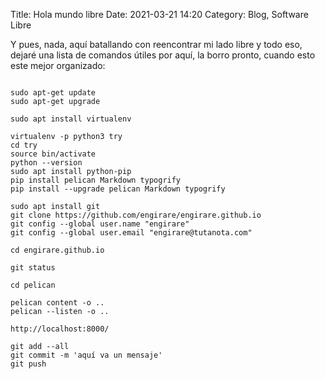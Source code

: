 Title: Hola mundo libre
Date: 2021-03-21 14:20
Category: Blog, Software Libre

Y pues, nada, aquí batallando con reencontrar mi lado libre y todo eso, dejaré una lista de comandos útiles por aquí, la borro pronto, cuando esto este mejor organizado:

 	

~~~~

sudo apt-get update
sudo apt-get upgrade

sudo apt install virtualenv

virtualenv -p python3 try
cd try
source bin/activate
python --version
sudo apt install python-pip
pip install pelican Markdown typogrify
pip install --upgrade pelican Markdown typogrify

sudo apt install git
git clone https://github.com/engirare/engirare.github.io
git config --global user.name "engirare"
git config --global user.email "engirare@tutanota.com"

cd engirare.github.io

git status

cd pelican

pelican content -o ..
pelican --listen -o .. 

http://localhost:8000/

git add --all
git commit -m 'aquí va un mensaje'
git push
~~~~


